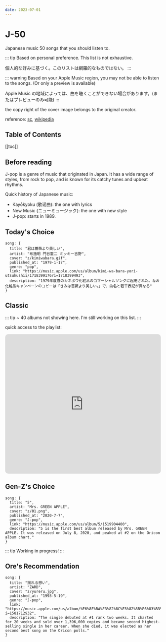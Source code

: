 ```yaml
---
date: 2023-07-01
---
```


# J-50

Japanese music 50 songs that you should listen to.

<!-- more -->

::: tip
Based on personal preference. This list is not exhaustive.

個人的な好みに基づく。このリストは網羅的なものではない。
:::

::: warning
Based on your Apple Music region, you may not be able to listen to the songs. (Or only a preview is available)

Apple Music の地域によっては、曲を聴くことができない場合があります。(またはプレビューのみ可能)
:::

the copy right of the cover image belongs to the original creator.

reference: [sc](https://www.scchan.moe/), [wikipedia](https://ja.wikipedia.org/)

## Table of Contents

[[toc]]

## Before reading

J-pop is a genre of music that originated in Japan. It has a wide range of styles, from rock to pop, and is known for its catchy tunes and upbeat rhythms.

Quick history of Japanese music:

- Kayōkyoku (歌谣曲): the one with lyrics
- New Music (ニューミュージック): the one with new style
- J-pop: starts in 1989.

## Today's Choice

```component Song
song: {
  title: "君は薔薇より美しい",
  artist: "布施明 門谷憲二 ミッキー吉野",
  cover: "z/kimiwabara.gif",
  published_at: "1979-1-17",
  genre: "pop",
  link: "https://music.apple.com/us/album/kimi-wa-bara-yori-utsukushii/1718399176?i=1718399493",
  description: "1979年度春のカネボウ化粧品のコマーシャルソングに起用された。なお化粧品キャンペーンのコピーは「きみは薔薇より美しい。」で、曲名と若干表記が異なる"
}
```

## Classic

<SongList />

::: tip
~ 40 albums not showing here. I'm still working on this list.
:::

quick access to the playlist:

<iframe allow="autoplay *; encrypted-media *; fullscreen *; clipboard-write" frameborder="0" height="450" style="width:100%;max-width:660px;overflow:hidden;border-radius:10px;" sandbox="allow-forms allow-popups allow-same-origin allow-scripts allow-storage-access-by-user-activation allow-top-navigation-by-user-activation" src="https://embed.music.apple.com/cn/playlist/j-pop-50/pl.u-06oxDJysWv4G7rj"></iframe>

## Gen-Z's Choice

```component Song
song: {
  title: "5",
  artist: "Mrs. GREEN APPLE",
  cover: "z/01.png",
  published_at: "2020-7-7",
  genre: "J-pop",
  link: "https://music.apple.com/us/album/5/1519904400",
  description: "5 is the first best album released by Mrs. GREEN APPLE. It was released on July 8, 2020, and peaked at #2 on the Oricon album chart."
}
```

::: tip
Working in progress!
:::

## Ore's Recommendation

```component Song
song: {
  title: "揺れる想い",
  artist: "ZARD",
  cover: "z/yureru.jpg",
  published_at: "1993-5-19",
  genre: "J-pop",
  link: "https://music.apple.com/us/album/%E6%8F%BA%E3%82%8C%E3%82%8B%E6%83%B3%E3%81%84/1581712929?i=1581712932",
  description: "The single debuted at #1 rank two weeks. It charted for 20 weeks and sold over 1,396,000 copies and became second highest-selling single in her career. When she died, it was elected as her second best song on the Oricon polls."
}
```



<script setup>
import SongList from "@source/.vuepress/components/SongList.vue";
import Song from "@source/.vuepress/components/Song.vue";
</script>
